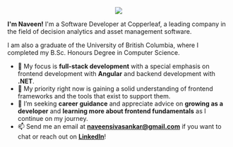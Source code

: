 <p align="center">
  <img src="https://user-images.githubusercontent.com/42954045/167086486-f8534874-6b4c-4a50-8b9e-180a4a595ed4.gif">
</p>

**I'm Naveen!** I'm a Software Developer at Copperleaf, a leading company in the field of decision analytics and asset management software.

I am also a graduate of the University of British Columbia, where I completed my B.Sc. Honours Degree in Computer Science.

<!--
**naveenrs123/naveenrs123** is a ✨ _special_ ✨ repository because its `README.md` (this file) appears on your GitHub profile.

Here are some ideas to get you started:

- 🔭 I’m currently working on ...
- 🌱 I’m currently learning ...
- 👯 I’m looking to collaborate on ...
- 🤔 I’m looking for help with ...
- 💬 Ask me about ...
- 📫 How to reach me: ...
- 😄 Pronouns: ...
- ⚡ Fun fact: ...
-->

- 🔭 My focus is **full-stack development** with a special emphasis on frontend development with **Angular** and backend development with **.NET**.
- 🌱 My priority right now is gaining a solid understanding of frontend frameworks and the tools that exist to support them.
- 🤔 I’m seeking **career guidance** and appreciate advice on **growing as a developer** and **learning more about frontend fundamentals** as I continue on my journey.
- 📫 Send me an email at **naveensivasankar@gmail.com** if you want to chat or reach out on [**LinkedIn**](https://www.linkedin.com/in/NSivasa/)!
